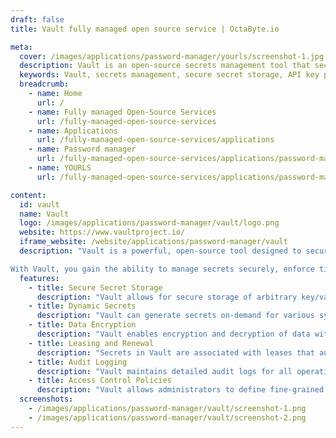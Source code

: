 ```yaml
---
draft: false
title: Vault fully managed open source service | OctaByte.io

meta:
  cover: /images/applications/password-manager/yourls/screenshot-1.jpg
  description: Vault is an open-source secrets management tool that securely stores, encrypts, and generates secrets. It provides access control, audit logging, and dynamic secret generation for enhanced security.
  keywords: Vault, secrets management, secure secret storage, API key protection, password management, data encryption, dynamic secrets, access control, audit logs, secure storage, secret access, encryption tool
  breadcrumb:
    - name: Home
      url: /
    - name: Fully managed Open-Source Services
      url: /fully-managed-open-source-services
    - name: Applications
      url: /fully-managed-open-source-services/applications
    - name: Password manager
      url: /fully-managed-open-source-services/applications/password-manager
    - name: YOURLS
      url: /fully-managed-open-source-services/applications/password-manager/yourls

content:
  id: vault
  name: Vault
  logo: /images/applications/password-manager/vault/logo.png
  website: https://www.vaultproject.io/
  iframe_website: /website/applications/password-manager/vault
  description: "Vault is a powerful, open-source tool designed to securely manage secrets and protect sensitive data across your infrastructure. Secrets can include API keys, passwords, certificates, or any other piece of information that needs to be tightly controlled. Vault offers a unified interface to manage secrets while ensuring robust access control mechanisms and maintaining detailed audit logs for compliance. Whether you are looking to securely store secrets, generate dynamic secrets on-demand, or encrypt data without worrying about key management, Vault provides comprehensive solutions to meet your security needs.

With Vault, you gain the ability to manage secrets securely, enforce tight access policies, and automate the revocation and renewal of sensitive data. This not only strengthens your security posture but also streamlines secret management processes, enabling both developers and security teams to focus on what matters most."
  features:
    - title: Secure Secret Storage
      description: "Vault allows for secure storage of arbitrary key/value secrets, encrypting them before writing to persistent storage. This ensures that even if attackers gain access to the raw storage, they cannot retrieve the sensitive data."
    - title: Dynamic Secrets
      description: "Vault can generate secrets on-demand for various systems, including AWS and SQL databases. This feature enhances security by reducing the risk of long-lived secrets and ensuring that secrets are created only when needed."
    - title: Data Encryption
      description: "Vault enables encryption and decryption of data without storing the data itself. This feature allows developers to store encrypted data in external locations, like SQL databases, without needing to build custom encryption methods."
    - title: Leasing and Renewal
      description: "Secrets in Vault are associated with leases that automatically expire after a set period. Vault supports automatic secret revocation, and clients can renew leases via built-in APIs to maintain access securely."
    - title: Audit Logging
      description: "Vault maintains detailed audit logs for all operations, allowing you to track secret access and ensure compliance with organizational security policies. These logs are essential for reviewing actions and identifying any unauthorized access attempts."
    - title: Access Control Policies
      description: "Vault allows administrators to define fine-grained access policies for who can access what secrets and under which circumstances. This ensures that only authorized users or applications can access sensitive data."
  screenshots:
    - /images/applications/password-manager/vault/screenshot-1.png
    - /images/applications/password-manager/vault/screenshot-2.png
---
```

